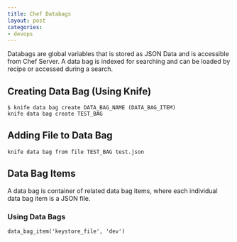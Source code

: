 ```yaml
---
title: Chef Databags
layout: post
categories:
- devops
---
```


Databags are global variables that is stored as JSON Data and is accessible from Chef Server. A data bag is indexed for searching and can be loaded by recipe or accessed during a search.

## Creating Data Bag (Using Knife)

```shell
$ knife data bag create DATA_BAG_NAME (DATA_BAG_ITEM)
knife data bag create TEST_BAG
```

## Adding File to Data Bag

```shell
knife data bag from file TEST_BAG test.json
```

## Data Bag Items

A data bag is container of related data bag items, where each individual data bag item is a JSON file.

### Using Data Bags

```
data_bag_item('keystore_file', 'dev')
```